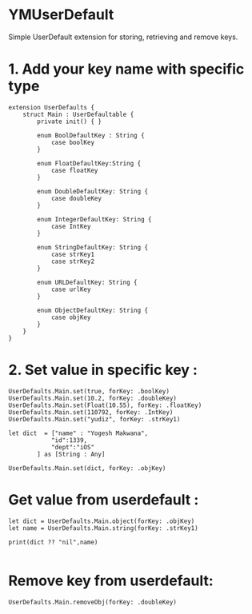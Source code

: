# YMUserDefault
Simple UserDefault extension for storing, retrieving and remove keys.

# 1. Add your key name with specific type
```
extension UserDefaults {
    struct Main : UserDefaultable {
        private init() { }
        
        enum BoolDefaultKey : String {
            case boolKey
        }
        
        enum FloatDefaultKey:String {
            case floatKey
        }
        
        enum DoubleDefaultKey: String {
            case doubleKey
        }
        
        enum IntegerDefaultKey: String {
            case IntKey
        }
        
        enum StringDefaultKey: String {
            case strKey1
            case strKey2
        }
        
        enum URLDefaultKey: String {
            case urlKey
        }
        
        enum ObjectDefaultKey: String {
            case objKey
        }
    }
}

```
# 2. Set value in specific key :

```
UserDefaults.Main.set(true, forKey: .boolKey)
UserDefaults.Main.set(10.2, forKey: .doubleKey)
UserDefaults.Main.set(Float(10.55), forKey: .floatKey)
UserDefaults.Main.set(110792, forKey: .IntKey)
UserDefaults.Main.set("yudiz", forKey: .strKey1)
        
let dict  = ["name" : "Yogesh Makwana",
            "id":1339,
            "dept":"iOS"
        ] as [String : Any]
        
UserDefaults.Main.set(dict, forKey: .objKey)

```

# Get value from userdefault :

```
let dict = UserDefaults.Main.object(forKey: .objKey)
let name = UserDefaults.Main.string(forKey: .strKey1)
        
print(dict ?? "nil",name)
        
```

# Remove key from userdefault:

```
UserDefaults.Main.removeObj(forKey: .doubleKey)

```

